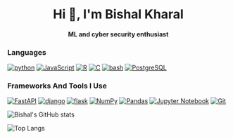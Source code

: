 
<h1 align="center">Hi 👋, I'm Bishal Kharal</h1>
<h4 align="center">ML and cyber security enthusiast </h4>



### Languages

[![python](https://img.shields.io/badge/python-3670A0?style=for-the-badge&logo=python&logoColor=ddc508)](https://github.com/bishalkharel?tab=repositories&q=&type=&language=python)
[![JavaScript](https://img.shields.io/badge/-JavaScript-000?&logo=JavaScript&logoColor=ddc508)](https://github.com/bishalkharel?tab=repositories&q=&type=&language=javascript)
[![R](https://img.shields.io/badge/r-3670A0?style=for-the-badge&logo=r&logoColor=ddc508)](https://github.com/bishalkharel?tab=repositories&q=&type=&language=r)
[![C](https://img.shields.io/badge/-C-000?&logo=C)](https://github.com/bishalkharel?tab=repositories&q=&type=&language=c)
[![bash](https://img.shields.io/badge/Shell_Script-121011?style=for-the-badge&logo=gnu-bash&logoColor=white)](https://github.com/bishalkharel?tab=repositories&q=&type=&language=bash)
[![PostgreSQL](https://img.shields.io/badge/PostgreSQL-316192?style=for-the-badge&logo=postgresql&logoColor=white)](https://github.com/bishalkharel?tab=repositories&q=&type=&language=PostgreSQL)


### Frameworks And Tools I Use

[![FastAPI](https://img.shields.io/badge/FastAPI-005571?style=for-the-badge&logo=fastapi)](https://github.com/bishalkharel?tab=repositories&q=&type=&language=FastAPI)
[![django](https://img.shields.io/badge/Django-092E20?style=for-the-badge&logo=django&logoColor=white)](https://github.com/bishalkharel?tab=repositories&q=&type=&language=django)
[![flask](https://img.shields.io/badge/flask-%23000.svg?style=for-the-badge&logo=flask&logoColor=white)](https://github.com/bishalkharel?tab=repositories&q=&type=&language=flask)
[![NumPy](https://img.shields.io/badge/numpy-%23013243.svg?style=for-the-badge&logo=numpy&logoColor=white)](https://github.com/bishalkharel?tab=repositories&q=&type=&language=numpy)
[![Pandas](https://img.shields.io/badge/pandas-%23150458.svg?style=for-the-badge&logo=pandas&logoColor=white)](https://github.com/bishalkharel?tab=repositories&q=&type=&language=pandas)
[![Jupyter Notebook](https://img.shields.io/badge/jupyter-%23FA0F00.svg?style=for-the-badge&logo=jupyter&logoColor=white)](https://github.com/bishalkharel?tab=repositories&q=&type=&language=jupyter-notebook)
[![Git](https://img.shields.io/badge/git-%23F05033.svg?style=for-the-badge&logo=git&logoColor=white)](https://github.com/bishalkharel?tab=repositories&q=&type=&language=Git)


![Bishal's GitHub stats](https://github-readme-stats.vercel.app/api?username=bishalkharel&show_icons=true&theme=ocean_dark)


![Top Langs](https://github-readme-stats.vercel.app/api/top-langs/?username=bishalkharel&layout=compa&theme=ocean_dark)
